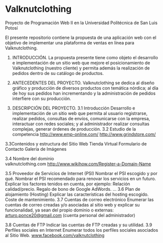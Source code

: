# Valknutclothing
Proyecto de Programación Web II en la Universidad Politécnica de San Luis Potosí

El presente repositorio contiene la propuesta de una aplicación web con el objetivo de implementar una plataforma de ventas en línea para Valknutclothing.

1.	INTRODUCCIÓN.
La propuesta presente tiene como objeto el desarrollo e implementación de un sitio web que mejore el posicionamiento de Valknutclothing (nuestro cliente) y permita además la realización de pedidos dentro de su catálogo de productos.
2.	ANTECEDENTES DEL PROYECTO.
Valknutclothing se dedica al diseño gráfico y producción de diversos productos con temática nórdica; al día de hoy sus pedidos han incrementando y la administración de pedidos interfiere con su producción.

3.	DESCRIPCIÓN DEL PROYECTO.
3.1	Introducción
Desarrollo e  implementación de un sitio web que permita al usuario registrarse, realizar pedidos, consultas de envíos, comunicarse con la empresa, interactuar con redes sociales; y al administrador realizar consultas complejas, generar órdenes de producción.
3.2 Estudio de la competencia 
http://www.emp-online.com/
http://www.grindstore.com/

3.3Contenidos y estructura del Sitio Web 
		Tienda Virtual
		Formulario de Contacto
		Galería de Imágenes

3.4 Nombre del dominio  
		valknutclothing.com 
http://www.wikihow.com/Register-a-Domain-Name


3.5 Proveedor de Servicios de Internet (PSI) 
		Nombrar el PSI escogido y por qué.
Nombrar el PSI recomendado para renovar los servicios en un futuro. Explicar los factores tenidos en cuenta, por ejemplo:
Relación calidad/precio. Regalo de bono de Google AdWords. …
3.6 Plan de alojamiento (Hosting) 
		Explicar las características del hosting escogido. 
Coste de mantenimiento.
3.7 Cuentas de correo electrónico 
Enumerar las cuentas de correo creadas y/o asociadas al sitio web y explicar su funcionalidad, ya sean del propio dominio o externas:
arturo.ponce20@gmail.com (cuenta personal del administrador)

3.8 Cuentas de FTP 
Indicar las cuentas de FTP creadas y su utilidad.
3.9 Perfiles sociales en Internet 
		Enumerar todos los perfiles sociales asociados al Sitio Web.
		www.facebook.com/valknutclothing

